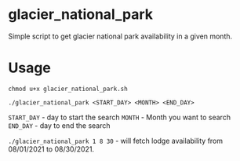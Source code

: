 # glacier_national_park
Simple script to get glacier national park availability in a given month.

# Usage
`chmod u+x glacier_national_park.sh`

`./glacier_national_park <START_DAY> <MONTH> <END_DAY>`

`START_DAY` - day to start the search
`MONTH` - Month you want to search 
`END_DAY` - day to end the search

`./glacier_national_park 1 8 30` - will fetch lodge availability from 08/01/2021 to 08/30/2021. 
